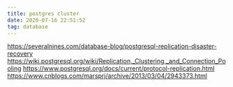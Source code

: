 ```yaml
---
title: postgres cluster
date: 2020-07-16 22:51:52
tag: database
---
```



https://severalnines.com/database-blog/postgresql-replication-disaster-recovery
https://wiki.postgresql.org/wiki/Replication,_Clustering,_and_Connection_Pooling
https://www.postgresql.org/docs/current/protocol-replication.html
https://www.cnblogs.com/marsprj/archive/2013/03/04/2943373.html